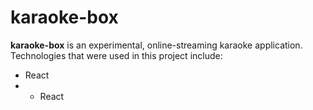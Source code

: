 # karaoke-box

__karaoke-box__ is an experimental, online-streaming karaoke application. Technologies that were used in this project include:

  - React
  - - React
